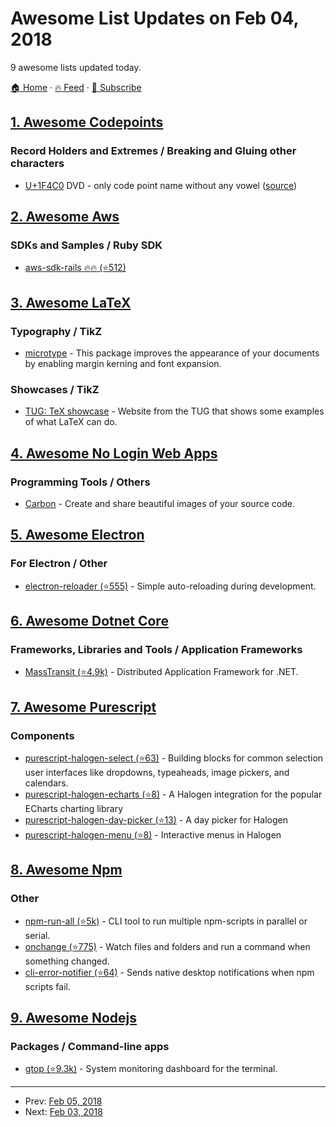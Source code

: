 # Awesome List Updates on Feb 04, 2018

9 awesome lists updated today.

[🏠 Home](/README.md) · [🔥 Feed](https://test.trackawesomelist.com/feed.xml) · [📮 Subscribe](https://trackawesomelist.us17.list-manage.com/subscribe?u=d2f0117aa829c83a63ec63c2f&id=36a103854c)



## [1. Awesome Codepoints](/content/Codepoints/awesome-codepoints/README.md)

### Record Holders and Extremes / Breaking and Gluing other characters

*   [U+1F4C0](https://codepoints.net/U+1F4C0) DVD - only code point name without any vowel ([source](https://twitter.com/ken_lunde/status/960188623390846976))

## [2. Awesome Aws](/content/donnemartin/awesome-aws/README.md)

### SDKs and Samples / Ruby SDK

*   [aws-sdk-rails :fire::fire: (⭐512)](https://github.com/aws/aws-sdk-rails)

## [3. Awesome LaTeX](/content/egeerardyn/awesome-LaTeX/README.md)

### Typography / TikZ

*   [microtype](https://ctan.org/pkg/microtype) - This package improves the appearance of your documents by enabling margin kerning and font expansion.

### Showcases / TikZ

*   [TUG: TeX showcase](https://www.tug.org/texshowcase/) - Website from the TUG that shows some examples of what LaTeX can do.

## [4. Awesome No Login Web Apps](/content/aviaryan/awesome-no-login-web-apps/README.md)

### Programming Tools / Others

*   [Carbon](https://carbon.now.sh) - Create and share beautiful images of your source code.

## [5. Awesome Electron](/content/sindresorhus/awesome-electron/README.md)

### For Electron / Other

*   [electron-reloader (⭐555)](https://github.com/sindresorhus/electron-reloader) - Simple auto-reloading during development.

## [6. Awesome Dotnet Core](/content/thangchung/awesome-dotnet-core/README.md)

### Frameworks, Libraries and Tools / Application Frameworks

*   [MassTransit (⭐4.9k)](https://github.com/MassTransit/MassTransit) - Distributed Application Framework for .NET.

## [7. Awesome Purescript](/content/passy/awesome-purescript/README.md)

### Components

*   [purescript-halogen-select (⭐63)](https://github.com/citizennet/purescript-halogen-select) - Building blocks for common selection user interfaces like dropdowns, typeaheads, image pickers, and calendars.
*   [purescript-halogen-echarts (⭐8)](https://github.com/slamdata/purescript-halogen-echarts) - A Halogen integration for the popular ECharts charting library
*   [purescript-halogen-day-picker (⭐13)](https://github.com/rnons/purescript-halogen-day-picker) - A day picker for Halogen
*   [purescript-halogen-menu (⭐8)](https://github.com/slamdata/purescript-halogen-menu) - Interactive menus in Halogen

## [8. Awesome Npm](/content/sindresorhus/awesome-npm/README.md)

### Other

*   [npm-run-all (⭐5k)](https://github.com/mysticatea/npm-run-all) - CLI tool to run multiple npm-scripts in parallel or serial.
*   [onchange (⭐775)](https://github.com/Qard/onchange) - Watch files and folders and run a command when something changed.
*   [cli-error-notifier (⭐64)](https://github.com/micromata/cli-error-notifier) - Sends native desktop notifications when npm scripts fail.

## [9. Awesome Nodejs](/content/sindresorhus/awesome-nodejs/README.md)

### Packages / Command-line apps

*   [gtop (⭐9.3k)](https://github.com/aksakalli/gtop) - System monitoring dashboard for the terminal.

---

- Prev: [Feb 05, 2018](/content/2018/02/05/README.md)
- Next: [Feb 03, 2018](/content/2018/02/03/README.md)